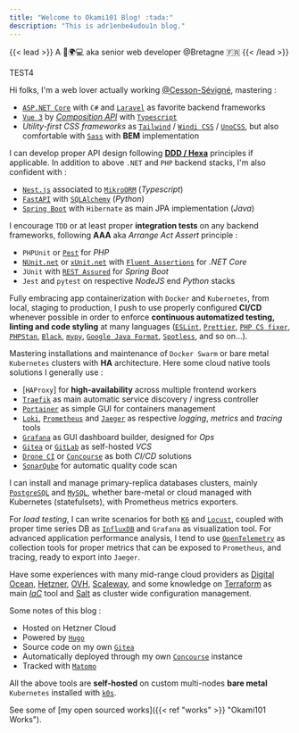```yaml
---
title: "Welcome to Okami101 Blog! :tada:"
description: "This is adr1enbe4udou1n blog."
---
```


{{< lead >}}
A 🧔🌍💻 aka senior web developer @Bretagne 🇫🇷
{{< /lead >}}

TEST4

Hi folks, I'm a web lover actually working [@Cesson-Sévigné](https://fr.wikipedia.org/wiki/Cesson-S%C3%A9vign%C3%A9), mastering :

* [`ASP.NET Core`](https://docs.microsoft.com/fr-fr/aspnet/core/?view=aspnetcore-6.0) with `C#` and [`Laravel`](https://laravel.com/) as favorite backend frameworks
* [`Vue 3`](https://vuejs.org/) by [*Composition API*](https://vuejs.org/guide/extras/composition-api-faq.html) with [`Typescript`](https://www.typescriptlang.org/)
* *Utility-first CSS frameworks* as [`Tailwind`](https://tailwindcss.com/) / [`Windi CSS`](https://windicss.org/) / [`UnoCSS`](https://github.com/unocss/unocss), but also comfortable with [`Sass`](https://sass-lang.com/) with **BEM** implementation

I can develop proper API design following [**DDD / Hexa**](https://en.wikipedia.org/wiki/Domain-driven_design) principles if applicable. In addition to above `.NET` and `PHP` backend stacks, I'm also confident with :

* [`Nest.js`](https://nestjs.com/) associated to [`MikroORM`](https://mikro-orm.io/) (*Typescript*)
* [`FastAPI`](https://fastapi.tiangolo.com/) with [`SQLAlchemy`](https://www.sqlalchemy.org/) (*Python*)
* [`Spring Boot`](https://spring.io/projects/spring-boot) with `Hibernate` as main JPA implementation (*Java*)

I encourage `TDD` or at least proper **integration tests** on any backend frameworks, following **AAA** aka *Arrange Act Assert* principle :

* `PHPUnit` or [`Pest`](https://pestphp.com/) for *PHP*
* [`NUnit.net`](https://nunit.org/) or [`xUnit.net`](https://xunit.net/) with [`Fluent Assertions`](https://github.com/fluentassertions/fluentassertions) for *.NET Core*
* `JUnit` with [`REST Assured`](https://rest-assured.io/) for *Spring Boot*
* `Jest` and `pytest` on respective *NodeJS* end *Python* stacks

Fully embracing app containerization with `Docker` and `Kubernetes`, from local, staging to production, I push to use properly configured **CI/CD** whenever possible in order to enforce **continuous automatized testing, linting and code styling** at many languages ([`ESLint`](https://eslint.org/), [`Prettier`](https://prettier.io/), [`PHP CS fixer`](https://cs.symfony.com/), [`PHPStan`](https://github.com/phpstan/phpstan), [`Black`](https://black.readthedocs.io/en/stable/), [`mypy`](http://mypy-lang.org/), [`Google Java Format`](https://github.com/google/google-java-format), [`Spotless`](https://github.com/diffplug/spotless), and so on...).

Mastering installations and maintenance of `Docker Swarm` or bare metal `Kubernetes` clusters with **HA** architecture. Here some cloud native tools solutions I generally use :

* [`HAProxy`] for **high-availability** across multiple frontend workers
* [`Traefik`](https://traefik.io/traefik/) as main automatic service discovery / ingress controller
* [`Portainer`](https://www.portainer.io/) as simple GUI for containers management
* [`Loki`](https://grafana.com/oss/loki/), [`Prometheus`](https://prometheus.io) and [`Jaeger`](https://www.jaegertracing.io/) as respective *logging*, *metrics* and *tracing* tools
* [`Grafana`](https://grafana.com) as GUI dashboard builder, designed for *Ops*
* [`Gitea`](https://gitea.io/) or [`GitLab`](https://about.gitlab.com/) as self-hosted *VCS*
* [`Drone CI`](https://www.drone.io/) or [`Concourse`](https://concourse-ci.org/) as both *CI/CD* solutions
* [`SonarQube`](https://www.sonarqube.org/) for automatic quality code scan

I can install and manage primary-replica databases clusters, mainly [`PostgreSQL`](https://www.postgresql.org/) and [`MySQL`](https://www.mysql.com/fr/), whether bare-metal or cloud managed with Kubernetes (statefulsets), with Prometheus metrics exporters.

For *load testing*, I can write scenarios for both [`K6`](https://k6.io/) and [`Locust`](https://locust.io/), coupled with proper time series DB as [`InfluxDB`](https://www.influxdata.com/) and `Grafana` as visualization tool. For advanced application performance analysis, I tend to use [`OpenTelemetry`](https://opentelemetry.io/) as collection tools for proper metrics that can be exposed to `Prometheus`, and tracing, ready to export into `Jaeger`.

Have some experiences with many mid-range cloud providers as [Digital Ocean](https://www.digitalocean.com/), [Hetzner](https://www.hetzner.com/), [OVH](https://www.ovhcloud.com/), [Scaleway](https://www.scaleway.com/), and some knowledge on [Terraform](https://www.terraform.io/) as main [*IaC*](https://en.wikipedia.org/wiki/Infrastructure_as_code) tool and [Salt](https://docs.saltproject.io/) as cluster wide configuration management.

Some notes of this blog :

* Hosted on Hetzner Cloud
* Powered by [`Hugo`](https://gohugo.io/)
* Source code on my own [`Gitea`](https://gitea.okami101.io/adr1enbe4udou1n/blog)
* Automatically deployed through my own [`Concourse`](https://concourse.okami101.io) instance
* Tracked with [`Matomo`](https://matomo.okami101.io/)

All the above tools are **self-hosted** on custom multi-nodes **bare metal** `Kubernetes` installed with [`k0s`](https://k0sproject.io/).

See some of [my open sourced works]({{< ref "works" >}} "Okami101 Works").
